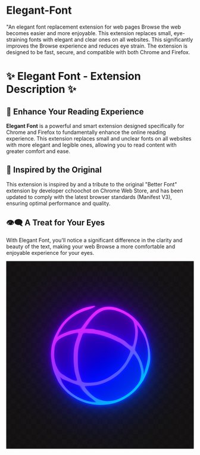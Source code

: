 # Elegant-Font
"An elegant font replacement extension for web pages
Browse the web becomes easier and more enjoyable. This extension replaces small, eye-straining fonts with elegant and clear ones on all websites. This significantly improves the Browse experience and reduces eye strain. The extension is designed to be fast, secure, and compatible with both Chrome and Firefox.


# ✨ Elegant Font - Extension Description ✨

## 🚀 Enhance Your Reading Experience

**Elegant Font** is a powerful and smart extension designed specifically for Chrome and Firefox to fundamentally enhance the online reading experience. This extension replaces small and unclear fonts on all websites with more elegant and legible ones, allowing you to read content with greater comfort and ease.

## 🌟 Inspired by the Original

This extension is inspired by and a tribute to the original "Better Font" extension by developer cchoochot on Chrome Web Store, and has been updated to comply with the latest browser standards (Manifest V3), ensuring optimal performance and quality.

## 👁️‍🗨️ A Treat for Your Eyes

With Elegant Font, you'll notice a significant difference in the clarity and beauty of the text, making your web Browse a more comfortable and enjoyable experience for your eyes.

![Extension Logo](https://github.com/MohamedDev07/Elegant-Font/blob/main/logo.png)
